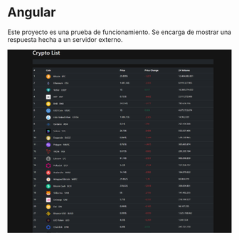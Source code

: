 # Angular

Este proyecto es una prueba de funcionamiento. Se encarga de mostrar una respuesta hecha a un servidor externo.

![app_image](./app.png)